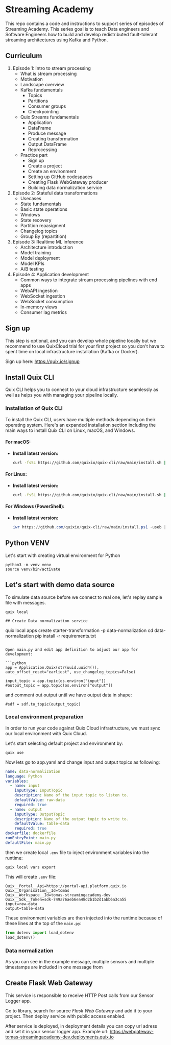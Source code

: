 # Streaming Academy
This repo contains a code and instructions to support series of episodes of Streaming Academy. This series goal is to teach Data engineers and Software Engineers how to build and develop redistributed fault-tolerant streaming architectures using Kafka and Python. 

## Curriculum
1. Episode 1: Intro to stream processing
   - What is stream processing
   - Motivation
   - Landscape overview
   - Kafka fundamentals
     - Topics
     - Partitions
     - Consumer groups
     - Checkpointing
   - Quix Streams fundamentals
     - Application
     - DataFrame
     - Produce message
     - Creating transformation
     - Output DataFrame
     - Reprocessing
   - Practice part
     - Sign up
     - Create a project
     - Create an environment
     - Setting up GitHub codespaces
     - Creating Flask WebGateway producer
     - Building data normalization service
2. Episode 2: Stateful data transformations
   - Usecases
   - State fundamentals
   - Basic state operations
   - Windows
   - State recovery
   - Partition reaasigment
   - Changelog topics
   - Group By (repartition)
3. Episode 3: Realtime ML inference
   - Architecture introduction
   - Model training
   - Model deployment
   - Model KPIs
   - A/B testing
4. Episode 4: Application development
   - Common ways to integrate stream processing pipelines with end apps
   - WebAPI ingestion
   - WebSocket ingestion
   - WebSocket consumption
   - In-memory views
   - Consumer lag metrics



## Sign up
This step is optional, and you can develop whole pipeline locally but we recommend to use QuixCloud trial for your first project so you don't have to spent time on local infrastructure installation (Kafka or Docker).

Sign up here: https://quix.io/signup




## Install Quix CLI
Quix CLI helps you to connect to your cloud infrastructure seamlessly as well as helps you with managing your pipeline locally. 

### Installation of Quix CLI

To install the Quix CLI, users have multiple methods depending on their operating system. Here's an expanded installation section including the main ways to install Quix CLI on Linux, macOS, and Windows.

#### For macOS:

- **Install latest version:**

  ```bash
  curl -fsSL https://github.com/quixio/quix-cli/raw/main/install.sh | sudo bash
  ```

#### For Linux:

- **Install latest version:**

    ```bash
    curl -fsSL https://github.com/quixio/quix-cli/raw/main/install.sh | sudo bash
    ```

#### For Windows (PowerShell):

- **Install latest version:**

  ```powershell
  iwr https://github.com/quixio/quix-cli/raw/main/install.ps1 -useb | iex
  ```
  
## Python VENV
Let's start with creating virtual environment for Python

```
python3 -m venv venv
source venv/bin/activate
```

## Let's start with demo data source
To simulate data source before we connect to real one, let's replay sample file with messages.  

```
quix local 

## Create Data normalization service

```
quix local apps create starter-transformation -p data-normalization
cd data-normalization
pip install -r requirements.txt
```

Open main.py and edit app definition to adjust our app for development:

```python
app = Application.Quix(str(uuid.uuid4()), auto_offset_reset="earliest", use_changelog_topics=False)

input_topic = app.topic(os.environ["input"])
#output_topic = app.topic(os.environ["output"])
```

and comment out output until we have output data in shape:

```
#sdf = sdf.to_topic(output_topic)
```

### Local environment preparation
In order to run your code against Quix Cloud infrastructure, we must sync our local environment with Quix Cloud.

Let's start selecting default project and environment by:

```
quix use
```
Now lets go to app.yaml and change input and output topics as following:

```yaml
name: data-normalization
language: Python
variables:
  - name: input
    inputType: InputTopic
    description: Name of the input topic to listen to.
    defaultValue: raw-data
    required: true
  - name: output
    inputType: OutputTopic
    description: Name of the output topic to write to.
    defaultValue: table-data
    required: true
dockerfile: dockerfile
runEntryPoint: main.py
defaultFile: main.py
```

then we create local `.env` file to inject environment variables into the runtime:
```
quix local vars export
```

This will create `.env` file:
```
Quix__Portal__Api=https://portal-api.platform.quix.io
Quix__Organisation__Id=tomas
Quix__Workspace__Id=tomas-streamingacademy-dev
Quix__Sdk__Token=sdk-749a76aeb6ea48d2b1b2d1abb6a3ca55
input=raw-data
output=table-data
```

These environment variables are then injected into the runtime because of these lines at the top of the `main.py`:
```python
from dotenv import load_dotenv
load_dotenv()
```

### Data normalization
As you can see in the example message, multiple sensors and multiple timestamps are included in one message from 







## Create Flask Web Gateway
This service is responsible to receive HTTP Post calls from our Sensor Logger app. 

Go to library, search for source *Flask Web Gateway* and add it to your project. Then deploy service with public access enabled.

After service is deployed, in deployment details you can copy url adress and set it in your sensor logger app. Example url: https://webgateway-tomas-streamingacademy-dev.deployments.quix.io